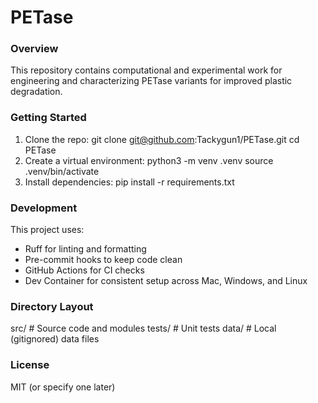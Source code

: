 # PETase

### Overview
This repository contains computational and experimental work for engineering and characterizing PETase variants for improved plastic degradation.

### Getting Started
1. Clone the repo:
   git clone git@github.com:Tackygun1/PETase.git
   cd PETase
2. Create a virtual environment:
   python3 -m venv .venv
   source .venv/bin/activate
3. Install dependencies:
   pip install -r requirements.txt

### Development
This project uses:
- Ruff for linting and formatting
- Pre-commit hooks to keep code clean
- GitHub Actions for CI checks
- Dev Container for consistent setup across Mac, Windows, and Linux

### Directory Layout
src/         # Source code and modules
tests/       # Unit tests
data/        # Local (gitignored) data files

### License
MIT (or specify one later)
